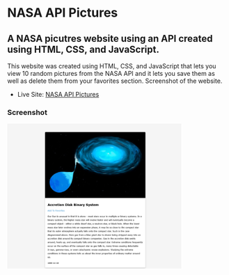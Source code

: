 <h1>NASA API Pictures</h1>

<h2>A NASA picutres website using an API created using HTML, CSS, and JavaScript.</h2>

<p>This website was created using HTML, CSS, and JavaScript that lets you view 10 random pictures from the NASA API and it lets you save them as well as delete them from your favorites section. Screenshot of the website.</p>

- Live Site: [NASA API Pictures](https://nasa-api-pictures-project.netlify.app/)

### Screenshot

<img src="./screenshot.png" width="400">
